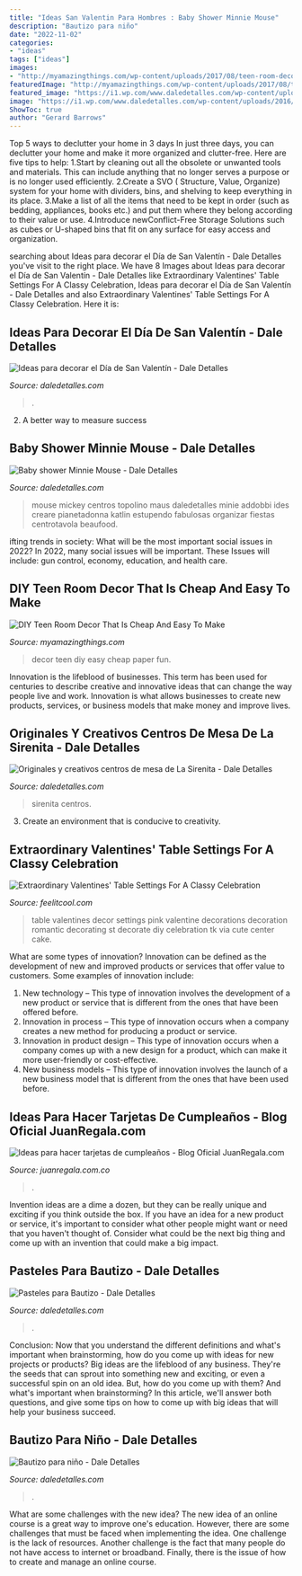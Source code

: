 ```yaml
---
title: "Ideas San Valentin Para Hombres : Baby Shower Minnie Mouse"
description: "Bautizo para niño"
date: "2022-11-02"
categories:
- "ideas"
tags: ["ideas"]
images:
- "http://myamazingthings.com/wp-content/uploads/2017/08/teen-room-decor-2.jpg"
featuredImage: "http://myamazingthings.com/wp-content/uploads/2017/08/teen-room-decor-2.jpg"
featured_image: "https://i1.wp.com/www.daledetalles.com/wp-content/uploads/2016/06/pastel-para-bautizo9.jpg"
image: "https://i1.wp.com/www.daledetalles.com/wp-content/uploads/2016/05/4-1.jpg"
ShowToc: true
author: "Gerard Barrows"
---
```



Top 5 ways to declutter your home in 3 days
In just three days, you can declutter your home and make it more organized and clutter-free. Here are five tips to help:
1.Start by cleaning out all the obsolete or unwanted tools and materials. This can include anything that no longer serves a purpose or is no longer used efficiently.
2.Create a SVO ( Structure, Value, Organize) system for your home with dividers, bins, and shelving to keep everything in its place.
3.Make a list of all the items that need to be kept in order (such as bedding, appliances, books etc.) and put them where they belong according to their value or use.
4.Introduce newConflict-Free Storage Solutions such as cubes or U-shaped bins that fit on any surface for easy access and organization.      
	

		
searching about Ideas para decorar el Día de San Valentín - Dale Detalles you've visit to the right place. We have 8 Images about Ideas para decorar el Día de San Valentín - Dale Detalles like Extraordinary Valentines&#039; Table Settings For A Classy Celebration, Ideas para decorar el Día de San Valentín - Dale Detalles and also Extraordinary Valentines&#039; Table Settings For A Classy Celebration. Here it is:
		
    
## Ideas Para Decorar El Día De San Valentín - Dale Detalles

<img loading=lazy src="https://i1.wp.com/www.daledetalles.com/wp-content/uploads/2016/01/val6.jpg" onerror="this.onerror=null;this.src='https://tse4.mm.bing.net/th?id=OIP.esTPgzpBygBTere7Jrv65AHaTu&amp;pid=15.1';" alt="Ideas para decorar el Día de San Valentín - Dale Detalles">

_Source: daledetalles.com_

>. 

	

2. A better way to measure success

    
## Baby Shower Minnie Mouse - Dale Detalles

<img loading=lazy src="https://i1.wp.com/www.daledetalles.com/wp-content/uploads/2016/05/4-1.jpg" onerror="this.onerror=null;this.src='https://tse1.mm.bing.net/th?id=OIP.Z-LzH1ouziCBUc23rgylogHaJ7&amp;pid=15.1';" alt="Baby shower Minnie Mouse - Dale Detalles">

_Source: daledetalles.com_

>mouse mickey centros topolino maus daledetalles minie addobbi ides creare pianetadonna katlin estupendo fabulosas organizar fiestas centrotavola beaufood. 

	

ifting trends in society: What will be the most important social issues in 2022?
In 2022, many social issues will be important. These Issues will include: gun control, economy, education, and health care.

    
## DIY Teen Room Decor That Is Cheap And Easy To Make

<img loading=lazy src="http://myamazingthings.com/wp-content/uploads/2017/08/teen-room-decor-2.jpg" onerror="this.onerror=null;this.src='https://tse2.mm.bing.net/th?id=OIP.xMoLQ4N49Rz31OvP63trkAHaLH&amp;pid=15.1';" alt="DIY Teen Room Decor That Is Cheap And Easy To Make">

_Source: myamazingthings.com_

>decor teen diy easy cheap paper fun. 

	

Innovation is the lifeblood of businesses. This term has been used for centuries to describe creative and innovative ideas that can change the way people live and work. Innovation is what allows businesses to create new products, services, or business models that make money and improve lives.

    
## Originales Y Creativos Centros De Mesa De La Sirenita - Dale Detalles

<img loading=lazy src="https://i1.wp.com/www.daledetalles.com/wp-content/uploads/2016/08/centro-de-mesa-sirenita7.jpg" onerror="this.onerror=null;this.src='https://tse4.mm.bing.net/th?id=OIP.OCThVuTy2wvfMMdq--GoHgHaLF&amp;pid=15.1';" alt="Originales y creativos centros de mesa de La Sirenita - Dale Detalles">

_Source: daledetalles.com_

>sirenita centros. 

	

3. Create an environment that is conducive to creativity.

    
## Extraordinary Valentines&#039; Table Settings For A Classy Celebration

<img loading=lazy src="http://feelitcool.com/wp-content/uploads/2016/02/rustic-valentines-day-table-decor.jpg" onerror="this.onerror=null;this.src='https://tse1.mm.bing.net/th?id=OIP.x8zeUkkTTeokjQ9QskWJHAAAAA&amp;pid=15.1';" alt="Extraordinary Valentines&#039; Table Settings For A Classy Celebration">

_Source: feelitcool.com_

>table valentines decor settings pink valentine decorations decoration romantic decorating st decorate diy celebration tk via cute center cake. 

	

What are some types of innovation?
Innovation can be defined as the development of new and improved products or services that offer value to customers. Some examples of innovation include: 
1. New technology – This type of innovation involves the development of a new product or service that is different from the ones that have been offered before.
2. Innovation in process – This type of innovation occurs when a company creates a new method for producing a product or service.
3. Innovation in product design – This type of innovation occurs when a company comes up with a new design for a product, which can make it more user-friendly or cost-effective.
4. New business models – This type of innovation involves the launch of a new business model that is different from the ones that have been used before.

    
## Ideas Para Hacer Tarjetas De Cumpleaños - Blog Oficial JuanRegala.com

<img loading=lazy src="http://juanregala.com.co/blog/wp-content/uploads/2016/04/1452b34947da083eaebb55b7a8834a76.jpg" onerror="this.onerror=null;this.src='https://tse2.mm.bing.net/th?id=OIP.AzkPHQ0rYAemN_Ma-SnvRAHaJ6&amp;pid=15.1';" alt="Ideas para hacer tarjetas de cumpleaños - Blog Oficial JuanRegala.com">

_Source: juanregala.com.co_

>. 

	

Invention ideas are a dime a dozen, but they can be really unique and exciting if you think outside the box. If you have an idea for a new product or service, it's important to consider what other people might want or need that you haven't thought of. Consider what could be the next big thing and come up with an invention that could make a big impact.

    
## Pasteles Para Bautizo - Dale Detalles

<img loading=lazy src="https://i1.wp.com/www.daledetalles.com/wp-content/uploads/2016/06/pastel-para-bautizo9.jpg" onerror="this.onerror=null;this.src='https://tse4.mm.bing.net/th?id=OIP.UxZAr_mrE3nplCBEoUkskwHaJ4&amp;pid=15.1';" alt="Pasteles para Bautizo - Dale Detalles">

_Source: daledetalles.com_

>. 

	

Conclusion: Now that you understand the different definitions and what's important when brainstorming, how do you come up with ideas for new projects or products?
Big ideas are the lifeblood of any business. They're the seeds that can sprout into something new and exciting, or even a successful spin on an old idea. But, how do you come up with them? And what's important when brainstorming? In this article, we'll answer both questions, and give some tips on how to come up with big ideas that will help your business succeed.

    
## Bautizo Para Niño - Dale Detalles

<img loading=lazy src="https://i0.wp.com/www.daledetalles.com/wp-content/uploads/2016/02/10-5.jpg" onerror="this.onerror=null;this.src='https://tse3.mm.bing.net/th?id=OIP.iAcaEuOZXRK0_ZRRPvy-tAHaE5&amp;pid=15.1';" alt="Bautizo para niño - Dale Detalles">

_Source: daledetalles.com_

>. 

	

What are some challenges with the new idea?
The new idea of an online course is a great way to improve one's education. However, there are some challenges that must be faced when implementing the idea. One challenge is the lack of resources. Another challenge is the fact that many people do not have access to internet or broadband. Finally, there is the issue of how to create and manage an online course.

